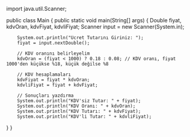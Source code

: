 import java.util.Scanner;

public class Main {
    public static void main(String[] args) {
        Double fiyat, kdvOran, kdvFiyat, kdvliFiyat;
        Scanner input = new Scanner(System.in);

        System.out.println("Ücret Tutarını Giriniz: ");
        fiyat = input.nextDouble();

        // KDV oranını belirleyelim
        kdvOran = (fiyat < 1000) ? 0.18 : 0.08; // KDV oranı, fiyat 1000'den küçükse %18, küçük değilse %8

        // KDV hesaplamaları
        kdvFiyat = fiyat * kdvOran;
        kdvliFiyat = fiyat + kdvFiyat;

        // Sonuçları yazdırma
        System.out.println("KDV'siz Tutar: " + fiyat);
        System.out.println("KDV Oranı: " + kdvOran);
        System.out.println("KDV Tutarı: " + kdvFiyat);
        System.out.println("KDV'li Tutar: " + kdvliFiyat);
  }
}
